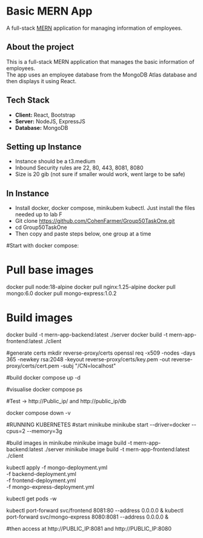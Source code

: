 # Basic MERN App


A full-stack [MERN](https://www.mongodb.com/mern-stack) application for managing information of employees.

## About the project

This is a full-stack MERN application that manages the basic information of employees.  
The app uses an employee database from the MongoDB Atlas database and then displays it using React.

## Tech Stack
- **Client:** React, Bootstrap  
- **Server:** NodeJS, ExpressJS  
- **Database:** MongoDB  

## Setting up Instance
- Instance should be a t3.medium
- Inbound Security rules are 22, 80, 443, 8081, 8080
- Size is 20 gib (not sure if smaller would work, went large to be safe)

## In Instance
- Install docker, docker compose, minikubem kubectl. Just install the files needed up to lab F
- Git clone https://github.com/CohenFarmer/Group50TaskOne.git
- cd Group50TaskOne
- Then copy and paste steps below, one group at a time

#Start with docker compose: 
# Pull base images
docker pull node:18-alpine
docker pull nginx:1.25-alpine
docker pull mongo:6.0
docker pull mongo-express:1.0.2

# Build images
docker build -t mern-app-backend:latest ./server
docker build -t mern-app-frontend:latest ./client

#generate certs
mkdir reverse-proxy/certs
openssl req -x509 -nodes -days 365 -newkey rsa:2048   -keyout reverse-proxy/certs/key.pem   -out reverse-proxy/certs/cert.pem   -subj "/CN=localhost"

#build
docker compose up -d

#visualise
docker compose ps

#Test -> http://Public_ip/ and http://public_ip/db

docker compose down -v

#RUNNING KUBERNETES
#start minikube
minikube start --driver=docker --cpus=2 --memory=3g

#build images in minikube
minikube image build -t mern-app-backend:latest ./server
minikube image build -t mern-app-frontend:latest ./client

kubectl apply -f mongo-deployment.yml \
              -f backend-deployment.yml \
              -f frontend-deployment.yml \
              -f mongo-express-deployment.yml

kubectl get pods -w

kubectl port-forward svc/frontend 8081:80 --address 0.0.0.0 &
kubectl port-forward svc/mongo-express 8080:8081 --address 0.0.0.0 &

#then access at http://PUBLIC_IP:8081 and http://PUBLIC_IP:8080